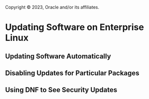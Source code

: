 Copyright © 2023, Oracle and/or its affiliates.

# Updating Software on Enterprise Linux

## Updating Software Automatically

## Disabling Updates for Particular Packages

## Using DNF to See Security Updates

